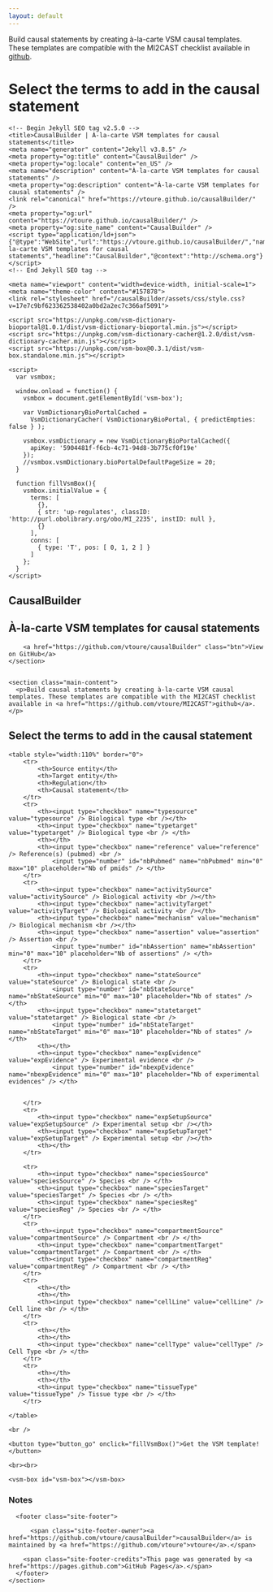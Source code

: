 ```yaml
---
layout: default
---
```


Build causal statements by creating à-la-carte VSM causal templates. These templates are compatible with the MI2CAST checklist available in [github](https://github.com/vtoure/MI2CAST).

# Select the terms to add in the causal statement

<html lang="en-US">
  <head>
    <meta charset="UTF-8">

    <!-- Begin Jekyll SEO tag v2.5.0 -->
    <title>CausalBuilder | À-la-carte VSM templates for causal statements</title>
    <meta name="generator" content="Jekyll v3.8.5" />
    <meta property="og:title" content="CausalBuilder" />
    <meta property="og:locale" content="en_US" />
    <meta name="description" content="À-la-carte VSM templates for causal statements" />
    <meta property="og:description" content="À-la-carte VSM templates for causal statements" />
    <link rel="canonical" href="https://vtoure.github.io/causalBuilder/" />
    <meta property="og:url" content="https://vtoure.github.io/causalBuilder/" />
    <meta property="og:site_name" content="CausalBuilder" />
    <script type="application/ld+json">
    {"@type":"WebSite","url":"https://vtoure.github.io/causalBuilder/","name":"CausalBuilder","description":"À-la-carte VSM templates for causal statements","headline":"CausalBuilder","@context":"http://schema.org"}</script>
    <!-- End Jekyll SEO tag -->

    <meta name="viewport" content="width=device-width, initial-scale=1">
    <meta name="theme-color" content="#157878">
    <link rel="stylesheet" href="/causalBuilder/assets/css/style.css?v=17e7c9bf623362538402a0bd2a2ec7c366af5091">

    <script src="https://unpkg.com/vsm-dictionary-bioportal@1.0.1/dist/vsm-dictionary-bioportal.min.js"></script>
    <script src="https://unpkg.com/vsm-dictionary-cacher@1.2.0/dist/vsm-dictionary-cacher.min.js"></script>
    <script src="https://unpkg.com/vsm-box@0.3.1/dist/vsm-box.standalone.min.js"></script>

    <script>
      var vsmbox;

      window.onload = function() {
        vsmbox = document.getElementById('vsm-box');

        var VsmDictionaryBioPortalCached =
          VsmDictionaryCacher( VsmDictionaryBioPortal, { predictEmpties: false } );

        vsmbox.vsmDictionary = new VsmDictionaryBioPortalCached({
          apiKey: '5904481f-f6cb-4c71-94d8-3b775cf0f19e'
        });
        //vsmbox.vsmDictionary.bioPortalDefaultPageSize = 20;
      }

      function fillVsmBox(){
        vsmbox.initialValue = {
          terms: [
            {},
            { str: 'up-regulates', classID: 'http://purl.obolibrary.org/obo/MI_2235', instID: null },
            {}
          ],
          conns: [
            { type: 'T', pos: [ 0, 1, 2 ] }
          ]
        };
      }
    </script>
  </head>
  <body>
    <section class="page-header">
      <h1 class="project-name">CausalBuilder</h1>
      <h2 class="project-tagline">À-la-carte VSM templates for causal statements</h2>
      
        <a href="https://github.com/vtoure/causalBuilder" class="btn">View on GitHub</a>
    </section>


    <section class="main-content">
      <p>Build causal statements by creating à-la-carte VSM causal templates. These templates are compatible with the MI2CAST checklist available in <a href="https://github.com/vtoure/MI2CAST">github</a>.</p>

<h1 id="select-the-terms-to-add-in-the-causal-statement">Select the terms to add in the causal statement</h1>

	<table style="width:110%" border="0">
  		<tr>
	  		<th>Source entity</th>
			<th>Target entity</th> 
			<th>Regulation</th>
		    <th>Causal statement</th>
		</tr>
		<tr>
			<th><input type="checkbox" name="typesource" value="typesource" /> Biological type <br /></th>
			<th><input type="checkbox" name="typetarget" value="typetarget" /> Biological type <br /> </th>
			<th></th>
			<th><input type="checkbox" name="reference" value="reference" /> Reference(s) (pubmed) <br /> 
			    <input type="number" id="nbPubmed" name="nbPubmed" min="0" max="10" placeholder="Nb of pmids" /> </th>
		</tr>
		<tr>
			<th><input type="checkbox" name="activitySource" value="activitySource" /> Biological activity <br /></th>
			<th><input type="checkbox" name="activityTarget" value="activityTarget" /> Biological activity <br /></th>
			<th><input type="checkbox" name="mechanism" value="mechanism" /> Biological mechanism <br /></th>
			<th><input type="checkbox" name="assertion" value="assertion" /> Assertion <br />
			 	<input type="number" id="nbAssertion" name="nbAssertion" min="0" max="10" placeholder="Nb of assertions" /> </th>
		</tr>
		<tr>
			<th><input type="checkbox" name="stateSource" value="stateSource" /> Biological state <br />
			    <input type="number" id="nbStateSource" name="nbStateSource" min="0" max="10" placeholder="Nb of states" /></th>
			<th><input type="checkbox" name="statetarget" value="statetarget" /> Biological state <br />
			 	<input type="number" id="nbStateTarget" name="nbStateTarget" min="0" max="10" placeholder="Nb of states" /></th>
			<th></th>
			<th><input type="checkbox" name="expEvidence" value="expEvidence" /> Experimental evidence <br />
			 	<input type="number" id="nbexpEvidence" name="nbexpEvidence" min="0" max="10" placeholder="Nb of experimental evidences" /> </th>

			
		</tr>
		<tr>
			<th><input type="checkbox" name="expSetupSource" value="expSetupSource" /> Experimental setup <br /></th>
			<th><input type="checkbox" name="expSetupTarget" value="expSetupTarget" /> Experimental setup <br /></th>
			<th></th>
		</tr>

	  	<tr>
			<th><input type="checkbox" name="speciesSource" value="speciesSource" /> Species <br /> </th>
			<th><input type="checkbox" name="speciesTarget" value="speciesTarget" /> Species <br /> </th>
			<th><input type="checkbox" name="speciesReg" value="speciesReg" /> Species <br /> </th>
	  	</tr>
	  	<tr>
			<th><input type="checkbox" name="compartmentSource" value="compartmentSource" /> Compartment <br /> </th>
			<th><input type="checkbox" name="compartmentTarget" value="compartmentTarget" /> Compartment <br /> </th>
			<th><input type="checkbox" name="compartmentReg" value="compartmentReg" /> Compartment <br /> </th>
	  	</tr>
	  	<tr>
			<th></th>
			<th></th>
			<th><input type="checkbox" name="cellLine" value="cellLine" /> Cell line <br /> </th>
		</tr>
		<tr>
			<th></th>
			<th></th>
			<th><input type="checkbox" name="cellType" value="cellType" /> Cell Type <br /> </th>
		</tr>
		<tr>
			<th></th>
			<th></th>
			<th><input type="checkbox" name="tissueType" value="tissueType" /> Tissue type <br /> </th>
		</tr>

	</table>
	
	<br />
	
	<button type="button_go" onclick="fillVsmBox()">Get the VSM template!</button> 

	<br><br>
	 
	<vsm-box id="vsm-box"></vsm-box>
	 
<h3> Notes </h3>
<p> </p>

      <footer class="site-footer">
        
          <span class="site-footer-owner"><a href="https://github.com/vtoure/causalBuilder">causalBuilder</a> is maintained by <a href="https://github.com/vtoure">vtoure</a>.</span>
        
        <span class="site-footer-credits">This page was generated by <a href="https://pages.github.com">GitHub Pages</a>.</span>
      </footer>
    </section>

    
  </body>
</html>
